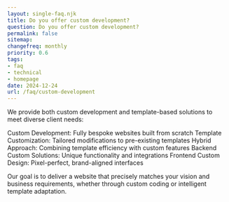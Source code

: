 ```yaml
---
layout: single-faq.njk
title: Do you offer custom development?
question: Do you offer custom development?
permalink: false
sitemap:
changefreq: monthly
priority: 0.6
tags:
- faq
- technical
- homepage
date: 2024-12-24
url: /faq/custom-development
---
```

We provide both custom development and template-based solutions to meet diverse client needs:

Custom Development: Fully bespoke websites built from scratch
Template Customization: Tailored modifications to pre-existing templates
Hybrid Approach: Combining template efficiency with custom features
Backend Custom Solutions: Unique functionality and integrations
Frontend Custom Design: Pixel-perfect, brand-aligned interfaces

Our goal is to deliver a website that precisely matches your vision and business requirements, whether through custom coding or intelligent template adaptation.
